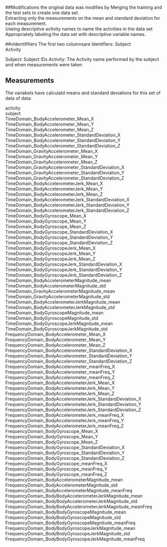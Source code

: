 ##Modifications
the original data was modifies by
Merging the training and the test sets to create one data set. <br/>
Extracting only the measurements on the mean and standard deviation for each measurement.<br/>
Useing descriptive activity names to name the activities in the data set<br/>
Appropriately labeling the data set with descriptive variable names.<br/>

##vIdentififiers
The first two columnsare Identifiers:
Subject <br/> 
Activity <br/>

Subject: Subject IDs
Activity: The Activity name performed by the subject and when measurements were taken


## Measurements
The variabels have calculatd means and standard deviations for this set of data of data:

activity	<br/>
subject	<br/>
TimeDomain_BodyAccelerometer_Mean_X	<br/>
TimeDomain_BodyAccelerometer_Mean_Y	<br/>
TimeDomain_BodyAccelerometer_Mean_Z	<br/>
TimeDomain_BodyAccelerometer_StandardDeviation_X	<br/>
TimeDomain_BodyAccelerometer_StandardDeviation_Y	<br/>
TimeDomain_BodyAccelerometer_StandardDeviation_Z	<br/>
TimeDomain_GravityAccelerometer_Mean_X	<br/>
TimeDomain_GravityAccelerometer_Mean_Y	<br/>
TimeDomain_GravityAccelerometer_Mean_Z	<br/>
TimeDomain_GravityAccelerometer_StandardDeviation_X	<br/>
TimeDomain_GravityAccelerometer_StandardDeviation_Y	<br/>
TimeDomain_GravityAccelerometer_StandardDeviation_Z	<br/>
TimeDomain_BodyAccelerometerJerk_Mean_X	<br/>
TimeDomain_BodyAccelerometerJerk_Mean_Y	<br/>
TimeDomain_BodyAccelerometerJerk_Mean_Z	<br/>
TimeDomain_BodyAccelerometerJerk_StandardDeviation_X	<br/>
TimeDomain_BodyAccelerometerJerk_StandardDeviation_Y	<br/>
TimeDomain_BodyAccelerometerJerk_StandardDeviation_Z	<br/>
TimeDomain_BodyGyroscope_Mean_X	<br/>
TimeDomain_BodyGyroscope_Mean_Y	<br/>
TimeDomain_BodyGyroscope_Mean_Z	<br/>
TimeDomain_BodyGyroscope_StandardDeviation_X	<br/>
TimeDomain_BodyGyroscope_StandardDeviation_Y	<br/>
TimeDomain_BodyGyroscope_StandardDeviation_Z	<br/>
TimeDomain_BodyGyroscopeJerk_Mean_X	<br/>
TimeDomain_BodyGyroscopeJerk_Mean_Y	<br/>
TimeDomain_BodyGyroscopeJerk_Mean_Z	<br/>
TimeDomain_BodyGyroscopeJerk_StandardDeviation_X	<br/>
TimeDomain_BodyGyroscopeJerk_StandardDeviation_Y	<br/>
TimeDomain_BodyGyroscopeJerk_StandardDeviation_Z	<br/>
TimeDomain_BodyAccelerometerMagnitude_mean	<br/>
TimeDomain_BodyAccelerometerMagnitude_std	<br/>
TimeDomain_GravityAccelerometerMagnitude_mean	<br/>
TimeDomain_GravityAccelerometerMagnitude_std	<br/>
TimeDomain_BodyAccelerometerJerkMagnitude_mean	<br/>
TimeDomain_BodyAccelerometerJerkMagnitude_std	<br/>
TimeDomain_BodyGyroscopeMagnitude_mean	<br/>
TimeDomain_BodyGyroscopeMagnitude_std	<br/>
TimeDomain_BodyGyroscopeJerkMagnitude_mean	<br/>
TimeDomain_BodyGyroscopeJerkMagnitude_std	<br/>
FrequencyDomain_BodyAccelerometer_Mean_X	<br/>
FrequencyDomain_BodyAccelerometer_Mean_Y	<br/>
FrequencyDomain_BodyAccelerometer_Mean_Z	<br/>
FrequencyDomain_BodyAccelerometer_StandardDeviation_X	<br/>
FrequencyDomain_BodyAccelerometer_StandardDeviation_Y	<br/>
FrequencyDomain_BodyAccelerometer_StandardDeviation_Z	<br/>
FrequencyDomain_BodyAccelerometer_meanFreq_X	<br/>
FrequencyDomain_BodyAccelerometer_meanFreq_Y	<br/>
FrequencyDomain_BodyAccelerometer_meanFreq_Z	<br/>
FrequencyDomain_BodyAccelerometerJerk_Mean_X	<br/>
FrequencyDomain_BodyAccelerometerJerk_Mean_Y	<br/>
FrequencyDomain_BodyAccelerometerJerk_Mean_Z	<br/>
FrequencyDomain_BodyAccelerometerJerk_StandardDeviation_X	<br/>
FrequencyDomain_BodyAccelerometerJerk_StandardDeviation_Y	<br/>
FrequencyDomain_BodyAccelerometerJerk_StandardDeviation_Z	<br/>
FrequencyDomain_BodyAccelerometerJerk_meanFreq_X	<br/>
FrequencyDomain_BodyAccelerometerJerk_meanFreq_Y	<br/>
FrequencyDomain_BodyAccelerometerJerk_meanFreq_Z	<br/>
FrequencyDomain_BodyGyroscope_Mean_X	<br/>
FrequencyDomain_BodyGyroscope_Mean_Y	<br/>
FrequencyDomain_BodyGyroscope_Mean_Z	<br/>
FrequencyDomain_BodyGyroscope_StandardDeviation_X	<br/>
FrequencyDomain_BodyGyroscope_StandardDeviation_Y	<br/>
FrequencyDomain_BodyGyroscope_StandardDeviation_Z	<br/>
FrequencyDomain_BodyGyroscope_meanFreq_X	<br/>
FrequencyDomain_BodyGyroscope_meanFreq_Y	<br/>
FrequencyDomain_BodyGyroscope_meanFreq_Z	<br/>
FrequencyDomain_BodyAccelerometerMagnitude_mean	<br/>
FrequencyDomain_BodyAccelerometerMagnitude_std	<br/>
FrequencyDomain_BodyAccelerometerMagnitude_meanFreq	<br/>
FrequencyDomain_BodyBodyAccelerometerJerkMagnitude_mean	<br/>
FrequencyDomain_BodyBodyAccelerometerJerkMagnitude_std	<br/>
FrequencyDomain_BodyBodyAccelerometerJerkMagnitude_meanFreq	<br/>
FrequencyDomain_BodyBodyGyroscopeMagnitude_mean	<br/>
FrequencyDomain_BodyBodyGyroscopeMagnitude_std	<br/>
FrequencyDomain_BodyBodyGyroscopeMagnitude_meanFreq	<br/>
FrequencyDomain_BodyBodyGyroscopeJerkMagnitude_mean	<br/>
FrequencyDomain_BodyBodyGyroscopeJerkMagnitude_std	<br/>
FrequencyDomain_BodyBodyGyroscopeJerkMagnitude_meanFreq	<br/>


